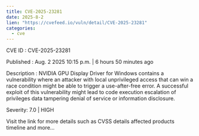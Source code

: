 ```yaml
--- 
title: CVE-2025-23281
date: 2025-8-2
lien: "https://cvefeed.io/vuln/detail/CVE-2025-23281"
categories:
  - cve
---
```


CVE ID : CVE-2025-23281

Published :  Aug. 2
2025
10:15 p.m. | 6 hours
50 minutes ago

Description : NVIDIA GPU Display Driver for Windows contains a vulnerability where an attacker with local unprivileged access that can win a race condition might be able to trigger a use-after-free error. A successful exploit of this vulnerability might lead to code execution
escalation of privileges
data tampering
denial of service
or information disclosure.

Severity: 7.0 | HIGH

Visit the link for more details
such as CVSS details
affected products
timeline
and more...
